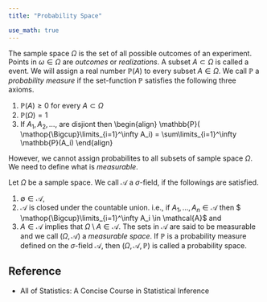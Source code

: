 ```yaml
---
title: "Probability Space"

use_math: true
---
```



The sample space $\Omega$ is the set of all possible outcomes of an experiment. Points in $\omega \in \Omega$ are *outcomes* or *realizations*.
A subset $A \subset \Omega$ is called a event. We will assign a real number $\mathbb{P}(A)$ to every subset $A \in \Omega$. We call $\mathbb{P}$ a *probability measure* if the set-function $\mathbb{P}$ satisfies the following three axioms.
1. $\mathbb{P}(A) \geq 0$ for every $A \subset \Omega$
2. $\mathbb{P}(\Omega) = 1$
3. If $A_1, A_2, \ldots,$ are disjiont then
\begin{align}
\mathbb{P}( \mathop{\Bigcup}\limits_{i=1}^\infty A_i) = \sum\limits_{i=1}^\infty \mathbb{P}(A_i)
\end{align}

However, we cannot assign probabilites to all subsets of sample space $\Omega$. We need to define what is *measurable*.

Let $\Omega$ be a sample space. We call $\mathcal{A}$ a $\sigma$-field, if the followings are satisfied.
1. $\emptyset \in \mathcal{A}$,
2. $\mathcal{A}$ is closed under the countable union. i.e., if $A_1, \ldots, A_n \in \mathcal{A}$ then $ \mathop{\Bigcup}\limits_{i=1}^\infty A_i \in \mathcal{A}$ and
3. $A \in \mathcal{A}$ implies that $\Omega \setminus A \in \mathcal{A}$.
The sets in $\mathcal{A}$ are said to be measurable and we call $(\Omega, \mathcal{A})$ a *measurable space*. If $\mathbb{P}$ is a probability measure defined on the $\sigma$-field $\mathcal{A}$, then $(\Omega, \mathcal{A}, \mathbb{P})$ is called a probability space.


## Reference
- All of Statistics: A Concise Course in Statistical Inference
